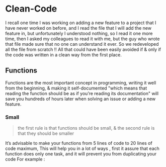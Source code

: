 # Clean-Code

I recall one time I was working on adding a new feature to a project that I have never worked on before, and I read the file that I will add the new feature in, but unfortunately I understood nothing, so I read it one more time, then I asked my colleagues to read it with me, but the guy who wrote that file made sure that no one can understand it ever. So we redeveloped all the file from scratch !!
All that could have been easily avoided if & only if the code was written in a clean way from the first place.


## Functions

Functions are the most important concept in programming, writing it well from the beginning, & making it self-documented "which means that reading the function should be as if you’re reading its documentation" will save you hundreds of hours later when solving an issue or adding a new feature. 

### Small
> the first rule is that functions should be small, & the second rule is that they should be smaller 

It’s advisable to make your functions from 5 lines of code to 20 lines of code maximum,
This will help you in a lot of ways , first it assure that each function does only one task, and it will prevent you from duplicating your code
For example :

``` javascript

```
